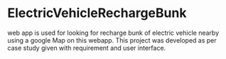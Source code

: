 # ElectricVehicleRechargeBunk
web app is used for looking for recharge bunk of electric vehicle nearby using a google Map on this webapp.
This project was developed as per case study given with requirement and user interface.
